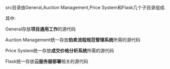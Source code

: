 src目录由General,Auction Management,Price System和Flask几个子目录组成.

其中:

General存放**项目通用工作**的源代码

Auction Management统一存放**拍卖流程规范管理系统**所需的源代码

Price System统一存放**成交价格分析系统**所需的源代码

Flask统一存放**云服务器部署**相关的源代码